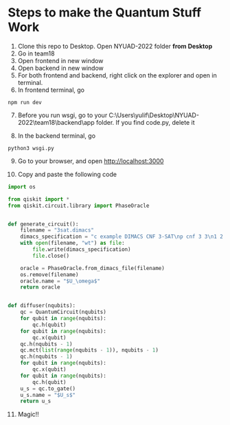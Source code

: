 # Steps to make the Quantum Stuff Work

1. Clone this repo to Desktop. Open NYUAD-2022 folder **from Desktop**
2. Go in team18
3. Open frontend in new window
4. Open backend in new window
5. For both frontend and backend, right click on the explorer and open in terminal.
6. In frontend terminal, go

```
npm run dev
```

7. Before you run wsgi, go to your C:\Users\yulif\Desktop\NYUAD-2022\team18\backend\app folder. If you find code.py, delete it

8. In the backend terminal, go

```
python3 wsgi.py
```

9. Go to your browser, and open [http://localhost:3000](http://localhost:3000)

10. Copy and paste the following code

```python
import os

from qiskit import *
from qiskit.circuit.library import PhaseOracle


def generate_circuit():
    filename = "3sat.dimacs"
    dimacs_specification = "c example DIMACS CNF 3-SAT\np cnf 3 3\n1 2 -3 0\n-1 2 -3 0\n-1 -2 -3 0\n"
    with open(filename, "wt") as file:
        file.write(dimacs_specification)
        file.close()

    oracle = PhaseOracle.from_dimacs_file(filename)
    os.remove(filename)
    oracle.name = "$U_\omega$"
    return oracle


def diffuser(nqubits):
    qc = QuantumCircuit(nqubits)
    for qubit in range(nqubits):
        qc.h(qubit)
    for qubit in range(nqubits):
        qc.x(qubit)
    qc.h(nqubits - 1)
    qc.mct(list(range(nqubits - 1)), nqubits - 1)
    qc.h(nqubits - 1)
    for qubit in range(nqubits):
        qc.x(qubit)
    for qubit in range(nqubits):
        qc.h(qubit)
    u_s = qc.to_gate()
    u_s.name = "$U_s$"
    return u_s
```

11. Magic!!
